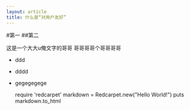 ```yaml
---
layout: article
title: 什么是“对用户友好”
---
```


#第一
##第二


这是一个大大u俺文字的哥哥
哥哥哥哥个哥哥哥哥

* ddd
* dddd
* gegegegege


    require 'redcarpet'
    markdown = Redcarpet.new("Hello World!")
    puts markdown.to_html


